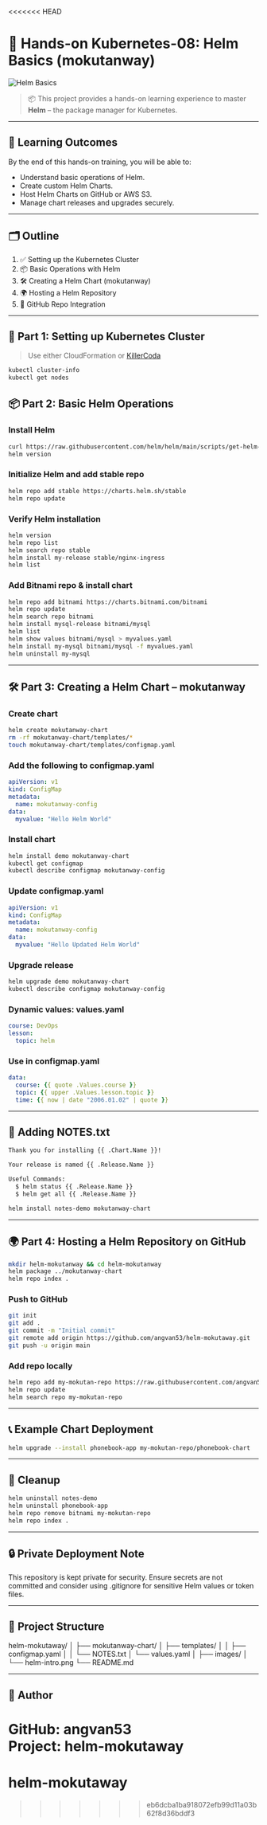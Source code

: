 <<<<<<< HEAD
# 🧠 Hands-on Kubernetes-08: Helm Basics (mokutanway)

![Helm Basics](./images/helm-intro.png) 

> 📦 This project provides a hands-on learning experience to master **Helm** – the package manager for Kubernetes.

---

## 🎯 Learning Outcomes

By the end of this hands-on training, you will be able to:

- Understand basic operations of Helm.
- Create custom Helm Charts.
- Host Helm Charts on GitHub or AWS S3.
- Manage chart releases and upgrades securely.

---

## 🗂️ Outline

1. ✅ Setting up the Kubernetes Cluster
2. 📦 Basic Operations with Helm
3. 🛠️ Creating a Helm Chart (mokutanway)
4. 🌍 Hosting a Helm Repository
5. 🔄 GitHub Repo Integration

---

## 🚀 Part 1: Setting up Kubernetes Cluster

> Use either CloudFormation or [KillerCoda](https://killercoda.com/playgrounds)

```bash
kubectl cluster-info
kubectl get nodes
```

## 📦 Part 2: Basic Helm Operations

### Install Helm

```bash 
curl https://raw.githubusercontent.com/helm/helm/main/scripts/get-helm-3 | bash
helm version
```

### Initialize Helm and add stable repo

```bash
helm repo add stable https://charts.helm.sh/stable 
helm repo update
```

### Verify Helm installation

```bash
helm version  
helm repo list
helm search repo stable
helm install my-release stable/nginx-ingress    
helm list
```

### Add Bitnami repo & install chart

```bash 
helm repo add bitnami https://charts.bitnami.com/bitnami
helm repo update
helm search repo bitnami
helm install mysql-release bitnami/mysql
helm list
helm show values bitnami/mysql > myvalues.yaml
helm install my-mysql bitnami/mysql -f myvalues.yaml
helm uninstall my-mysql
```

---

## 🛠️ Part 3: Creating a Helm Chart – mokutanway

### Create chart

```bash             
helm create mokutanway-chart
rm -rf mokutanway-chart/templates/*
touch mokutanway-chart/templates/configmap.yaml
```

### Add the following to configmap.yaml

```yaml 
apiVersion: v1
kind: ConfigMap
metadata:
  name: mokutanway-config
data:
  myvalue: "Hello Helm World"
```

### Install chart

```bash
helm install demo mokutanway-chart
kubectl get configmap
kubectl describe configmap mokutanway-config
```

### Update configmap.yaml

```yaml
apiVersion: v1
kind: ConfigMap
metadata:
  name: mokutanway-config
data:
  myvalue: "Hello Updated Helm World"
```

### Upgrade release

```bash 
helm upgrade demo mokutanway-chart
kubectl describe configmap mokutanway-config
```

### Dynamic values: values.yaml

```yaml
course: DevOps
lesson:
  topic: helm
```

### Use in configmap.yaml

```yaml
data:
  course: {{ quote .Values.course }}
  topic: {{ upper .Values.lesson.topic }}
  time: {{ now | date "2006.01.02" | quote }}
```

---

## 📜 Adding NOTES.txt

```txt
Thank you for installing {{ .Chart.Name }}!

Your release is named {{ .Release.Name }}

Useful Commands:
  $ helm status {{ .Release.Name }}
  $ helm get all {{ .Release.Name }}
```

```bash
helm install notes-demo mokutanway-chart
```

---

## 🌍 Part 4: Hosting a Helm Repository on GitHub

```bash
mkdir helm-mokutanway && cd helm-mokutanway
helm package ../mokutanway-chart
helm repo index .
```

### Push to GitHub

```bash
git init
git add .
git commit -m "Initial commit"
git remote add origin https://github.com/angvan53/helm-mokutaway.git
git push -u origin main
```

### Add repo locally

```bash
helm repo add my-mokutan-repo https://raw.githubusercontent.com/angvan53/helm-mokutaway/main
helm repo update
helm search repo my-mokutan-repo
```

---

## 📞 Example Chart Deployment

```bash
helm upgrade --install phonebook-app my-mokutan-repo/phonebook-chart   --set webserver_image=nginx   --set resultserver_image=httpd
```

---

## 🧹 Cleanup

```bash
helm uninstall notes-demo
helm uninstall phonebook-app
helm repo remove bitnami my-mokutan-repo
helm repo index .
```

---

## 🔒 Private Deployment Note

This repository is kept private for security. Ensure secrets are not committed and consider using .gitignore for sensitive Helm values or token files.

---

## 📂 Project Structure

helm-mokutaway/
│
├── mokutanway-chart/
│   ├── templates/
│   │   ├── configmap.yaml
│   │   └── NOTES.txt
│   └── values.yaml
│
├── images/
│   └── helm-intro.png
└── README.md

---

## 👤 Author

GitHub: angvan53  
Project: helm-mokutaway
=======
# helm-mokutaway
>>>>>>> eb6dcba1ba918072efb99d11a03b62f8d36bddf3
